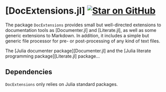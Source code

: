 # [DocExtensions.jl] [![Star on GitHub](https://img.shields.io/github/stars/omlins/DocExtensions.jl.svg)](https://github.com/omlins/DocExtensions.jl/stargazers)
The package `DocExtensions` provides small but well-directed extensions to documentation tools as [Documenter.jl] and [Literate.jl], as well as some generic extensions to Markdown. In addition, it includes a simple but generic file processor for pre- or post-processing of any kind of text files.

The [Julia documenter package][Documenter.jl] and the [Julia literate programming package][Literate.jl] package...

## Dependencies
`DocExtensions` only relies on Julia standard packages.
